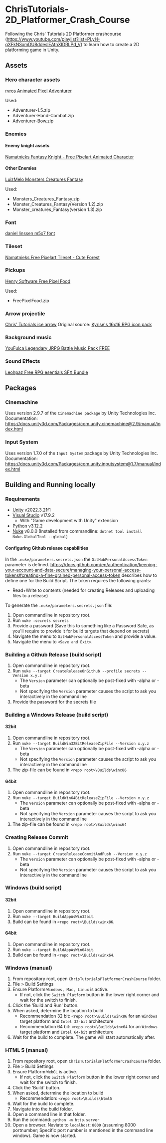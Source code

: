 # ChrisTutorials-2D_Platformer_Crash_Course
Following the Chris' Tutorials 2D Platformer crashcourse (https://www.youtube.com/playlist?list=PLyH-qXFkNSxmDU8ddeslEAtnXIDRLPd_V) to learn how to create a 2D platforming game in Unity.

## Assets
### Hero character assets
[rvros Animated Pixel Adventurer](https://rvros.itch.io/animated-pixel-hero)

Used:
- Adventurer-1.5.zip
- Adventurer-Hand-Combat.zip
- Adventurer-Bow.zip

### Enemies
#### Enemy knight assets
[Namatnieks Fantasy Knight - Free Pixelart Animated Character](https://aamatniekss.itch.io/fantasy-knight-free-pixelart-animated-character)

#### Other Enemies
[LuizMelo Monsters Creatures Fantasy](https://luizmelo.itch.io/monsters-creatures-fantasy)

Used:
- Monsters_Creatures_Fantasy.zip
- Monster_Creatures_Fantasy(Version 1.2).zip
- Monster_creatures_Fantasy(version 1.3).zip

### Font
[daniel linssen m5x7 font](https://managore.itch.io/m5x7)

### Tileset
[Namatnieks Free Pixelart Tileset - Cute Forest](https://aamatniekss.itch.io/free-pixelart-tileset-cute-forest)

### Pickups
[Henry Software Free Pixel Food](https://henrysoftware.itch.io/pixel-food)

Used:
- FreePixelFood.zip

### Arrow projectile
[Chris' Tutorials ice arrow](https://freeimage.host/i/straight-arrow-modified.bTMg6J)
Original source: [Kyrise's 16x16 RPG icon pack](https://kyrise.itch.io/kyrises-free-16x16-rpg-icon-pack)

### Background music
[YouFulca Legendary JRPG Battle Music Pack FREE](https://youfulca.itch.io/legendary-jrpg-battle-music-pack)

### Sound Effects
[Leohpaz Free RPG esentials SFX Bundle](https://leohpaz.itch.io/rpg-essentials-sfx-free)

## Packages
### Cinemachine
Uses version 2.9.7 of the `Cinemachine package` by Unity Technologies Inc.
Documentation: https://docs.unity3d.com/Packages/com.unity.cinemachine@2.9/manual/index.html

### Input System
Uses version 1.7.0 of the `Input System` package by Unity Technologies Inc.
Documentation: https://docs.unity3d.com/Packages/com.unity.inputsystem@1.7/manual/index.html

## Building and Running locally

### Requirements
- [Unity](https://unity.com/releases/editor/archive) v2022.3.21f1
- [Visual Studio](https://visualstudio.microsoft.com/vs/community/) v17.9.2
	- With "Game development with Unity" extension
- [Python](https://www.python.org/downloads/) v3.12.2
- [Nuke](https://nuke.build/docs/introduction/) v8.0.0 (Installed from commandline: `dotnet tool install Nuke.GlobalTool --global`)

#### Configuring Github release capabilities
In the `.nuke/parameters.secrets.json` the `GitHubPersonalAccessToken` parameter is defined.
https://docs.github.com/en/authentication/keeping-your-account-and-data-secure/managing-your-personal-access-tokens#creating-a-fine-grained-personal-access-token describes how to define one for the Build Script.
The token requires the following grants:
- Read+Write to contents (needed for creating Releases and uploading files to a release)

To generate the `.nuke/parameters.secrets.json` file:
1. Open commandline in repository root.
2. Run `nuke :secrets secrets`
3. Provide a password (Save this to something like a Password Safe, as you'll require to provide it for build targets that depend on secrets)
4. Navigate the menu to `GitHubPersonalAccessToken` and provide a value.
5. Navigate the menu to `<Save and Exit>`.

### Building a Github Release (build script)
1. Open commandline in repository root.
2. Run `nuke --target CreateReleaseOnGithub --profile secrets --Version x.y.z`
	- The `Version` parameter can optionally be post-fixed with -alpha or -beta
	- Not specifying the `Version` parameter causes the script to ask you interactively in the commandline
3. Provide the password for the secrets file

### Building a Windows Release (build script)

#### 32bit
1. Open commandline in repository root.
2. Run `nuke --target BuildWin32BitReleaseZipFile --Version x.y.z`
	- The `Version` parameter can optionally be post-fixed with -alpha or -beta
	- Not specifying the `Version` parameter causes the script to ask you interactively in the commandline
3. The zip-file can be found in `<repo root>\Builds\winx86`
#### 64bit 
1. Open commandline in repository root.
2. Run `nuke --target BuildWin64BitReleaseZipFile --Version x.y.z`
	- The `Version` parameter can optionally be post-fixed with -alpha or -beta
	- Not specifying the `Version` parameter causes the script to ask you interactively in the commandline
3. The zip-file can be found in `<repo root>\Builds\winx64`

### Creating Release Commit
1. Open commandline in repository root.
2. Run `nuke --target CreateReleaseCommitAndPush --Version x.y.z`
	- The `Version` parameter can optionally be post-fixed with -alpha or -beta
	- Not specifying the `Version` parameter causes the script to ask you interactively in the commandline

### Windows (build script)

#### 32bit
1. Open commandline in repository root.
2. Run `nuke --target BuildAppAsWin32bit`.
3. Build can be found in `<repo root>\Builds\winx86`.

#### 64bit
1. Open commandline in repository root.
2. Run `nuke --target BuildAppAsWin64bit`.
3. Build can be found in `<repo root>\Builds\winx64`.

### Windows (manual)
1. From repository root, open `ChrisTutorialsPlatformerCrashCourse` folder.
2. File > Build Settings
3. Ensure Platform `Windows, Mac, Linux` is active.
	- If not, click the `Switch Platform` button in the lower right corner and wait for the switch to finish.
4. Click the 'Build and Run' button.
5. When asked, determine the location to build
	- Recommendation 32 bit: `<repo root>\Builds\winx86` for an `Windows` target platform and `Intel 32-bit` architecture
	- Recommendation 64 bit: `<repo root>\Builds\winx64` for an `Windows` target platform and `Intel 64-bit` architecture
6. Wait for the build to complete. The game will start automatically after.

### HTML 5 (manual)
1. From repository root, open `ChrisTutorialsPlatformerCrashCourse` folder.
2. File > Build Settings
3. Ensure Platform `WebGL` is active.
	- If not, click the `Switch Platform` button in the lower right corner and wait for the switch to finish.
4. Click the 'Build' button.
5. When asked, determine the location to build
	- Recommendation: `<repo root>\Builds\html5`
6. Wait for the build to complete.
7. Navigate into the build folder.
8. Open a command line in that folder.
9. Run the command: `python -m http.server`
10. Open a browser. Naviate to `localhost:8000` (assuming 8000 portnumber; Specific port number is mentioned in the command line window). Game is now started.